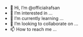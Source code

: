 - 👋 Hi, I’m @officialrafsan
- 👀 I’m interested in ...
- 🌱 I’m currently learning ...
- 💞️ I’m looking to collaborate on ...
- 📫 How to reach me ...

<!---
officialrafsan/officialrafsan is a ✨ special ✨ repository because its `README.md` (this file) appears on your GitHub profile.
You can click the Preview link to take a look at your changes.
--->

